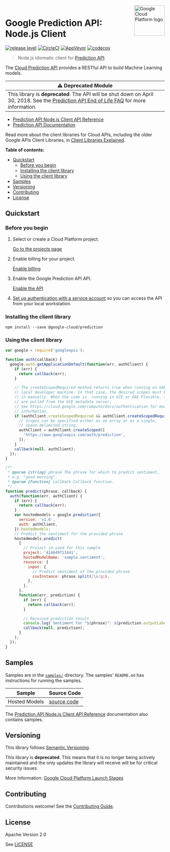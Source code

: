 <img src="https://avatars2.githubusercontent.com/u/2810941?v=3&s=96" alt="Google Cloud Platform logo" title="Google Cloud Platform" align="right" height="96" width="96"/>

# Google Prediction API: Node.js Client

[![release level](https://img.shields.io/badge/release%20level-deprecated-red.svg?style&#x3D;flat)](https://cloud.google.com/terms/launch-stages)
[![CircleCI](https://img.shields.io/circleci/project/github/googleapis/nodejs-prediction.svg?style=flat)](https://circleci.com/gh/googleapis/nodejs-prediction)
[![AppVeyor](https://ci.appveyor.com/api/projects/status/github/googleapis/nodejs-prediction?branch=master&svg=true)](https://ci.appveyor.com/project/googleapis/nodejs-prediction)
[![codecov](https://img.shields.io/codecov/c/github/googleapis/nodejs-prediction/master.svg?style=flat)](https://codecov.io/gh/googleapis/nodejs-prediction)

> Node.js idiomatic client for [Prediction API][product-docs].

The [Cloud Prediction API](https://cloud.google.com/prediction/docs) provides a RESTful API to build Machine Learning models.

| :warning: Deprecated Module |
| --- |
| This library is **deprecated**. The API will be shut down on April 30, 2018. See the [Prediction API End of Life FAQ](https://cloud.google.com/prediction/docs/end-of-life-faq) for more information. |

* [Prediction API Node.js Client API Reference][client-docs]
* [Prediction API Documentation][product-docs]

Read more about the client libraries for Cloud APIs, including the older
Google APIs Client Libraries, in [Client Libraries Explained][explained].

[explained]: https://cloud.google.com/apis/docs/client-libraries-explained

**Table of contents:**

* [Quickstart](#quickstart)
  * [Before you begin](#before-you-begin)
  * [Installing the client library](#installing-the-client-library)
  * [Using the client library](#using-the-client-library)
* [Samples](#samples)
* [Versioning](#versioning)
* [Contributing](#contributing)
* [License](#license)

## Quickstart

### Before you begin

1.  Select or create a Cloud Platform project.

    [Go to the projects page][projects]

1.  Enable billing for your project.

    [Enable billing][billing]

1.  Enable the Google Prediction API API.

    [Enable the API][enable_api]

1.  [Set up authentication with a service account][auth] so you can access the
    API from your local workstation.

[projects]: https://console.cloud.google.com/project
[billing]: https://support.google.com/cloud/answer/6293499#enable-billing
[enable_api]: https://console.cloud.google.com/flows/enableapi?apiid=prediction.googleapis.com
[auth]: https://cloud.google.com/docs/authentication/getting-started

### Installing the client library

    npm install --save @google-cloud/prediction

### Using the client library

```javascript
var google = require('googleapis');

function auth(callback) {
  google.auth.getApplicationDefault(function(err, authClient) {
    if (err) {
      return callback(err);
    }

    // The createScopedRequired method returns true when running on GAE or a
    // local developer machine. In that case, the desired scopes must be passed
    // in manually. When the code is  running in GCE or GAE Flexible, the scopes
    // are pulled from the GCE metadata server.
    // See https://cloud.google.com/compute/docs/authentication for more
    // information.
    if (authClient.createScopedRequired && authClient.createScopedRequired()) {
      // Scopes can be specified either as an array or as a single,
      // space-delimited string.
      authClient = authClient.createScoped([
        'https://www.googleapis.com/auth/prediction',
      ]);
    }
    callback(null, authClient);
  });
}

/**
 * @param {string} phrase The phrase for which to predict sentiment,
 * e.g. "good morning".
 * @param {Function} callback Callback function.
 */
function predict(phrase, callback) {
  auth(function(err, authClient) {
    if (err) {
      return callback(err);
    }
    var hostedmodels = google.prediction({
      version: 'v1.6',
      auth: authClient,
    }).hostedmodels;
    // Predict the sentiment for the provided phrase
    hostedmodels.predict(
      {
        // Project id used for this sample
        project: '414649711441',
        hostedModelName: 'sample.sentiment',
        resource: {
          input: {
            // Predict sentiment of the provided phrase
            csvInstance: phrase.split(/\s/gi),
          },
        },
      },
      function(err, prediction) {
        if (err) {
          return callback(err);
        }

        // Received prediction result
        console.log(`Sentiment for "${phrase}": ${prediction.outputLabel}`);
        callback(null, prediction);
      }
    );
  });
}
```

## Samples

Samples are in the [`samples/`](https://github.com/googleapis/nodejs-prediction/blob/master/samples) directory. The samples' `README.md`
has instructions for running the samples.

| Sample                      | Source Code                       |
| --------------------------- | --------------------------------- |
| Hosted Models | [source code](https://github.com/googleapis/nodejs-prediction/blob/master/samples/hostedmodels.js) |

The [Prediction API Node.js Client API Reference][client-docs] documentation
also contains samples.

## Versioning

This library follows [Semantic Versioning](http://semver.org/).

This library is **deprecated**. This means that it is no longer being
actively maintained and the only updates the library will receive will
be for critical security issues. 

More Information: [Google Cloud Platform Launch Stages][launch_stages]

[launch_stages]: https://cloud.google.com/terms/launch-stages

## Contributing

Contributions welcome! See the [Contributing Guide](.github/CONTRIBUTING.md).

## License

Apache Version 2.0

See [LICENSE](LICENSE)

[client-docs]: https://cloud.google.com/nodejs/docs/reference/prediction/latest/
[product-docs]: https://cloud.google.com/prediction/docs
